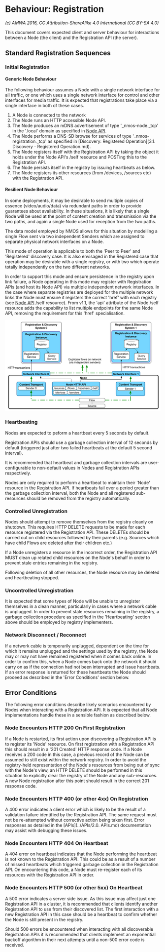 # Behaviour: Registration

_(c) AMWA 2016, CC Attribution-ShareAlike 4.0 International (CC BY-SA 4.0)_

This document covers expected client and server behaviour for interactions between a Node (the client) and the Registration API (the server).

## Standard Registration Sequences

### Initial Registration

#### Generic Node Behaviour

The following behaviour assumes a Node with a single network interface for all traffic, or one which uses a single network interface for control and other interfaces for media traffic. It is expected that registrations take place via a single interface in both of these cases.

1. A Node is connected to the network
2. The Node runs an HTTP accessible Node API.
3. The Node produces an mDNS advertisement of type '\_nmos-node.\_tcp' in the '.local' domain as specified in [Node API](../APIs/NodeAPI.raml).
4. The Node performs a DNS-SD browse for services of type '\_nmos-registration.\_tcp' as specified in [Discovery: Registered Operation](3.1. Discovery - Registered Operation.md).
5. The Node registers itself with the Registration API by taking the object it holds under the Node API's /self resource and POSTing this to the Registration API.
6. The Node persists itself in the registry by issuing heartbeats as below.
7. The Node registers its other resources (from /devices, /sources etc) with the Registration API.

#### Resilient Node Behaviour

In some deployments, it may be desirable to send multiple copies of essence (video/audio/data) via redundant paths in order to provide guarantees about availability. In these situations, it is likely that a single Node will be used at the point of content creation and transmission via the two paths, and again a single Node used for reception from the two paths.

The data model employed by NMOS allows for this situation by modelling a single Flow sent via two independent Senders which are assigned to separate physical network interfaces on a Node.

This mode of operation is applicable to both the 'Peer to Peer' and 'Registered' discovery case. It is also envisaged in the Registered case that operation may be desirable with a single registry, or with two which operate totally independently on the two different networks.

In order to support this mode and ensure persistence in the registry upon link failure, a Node operating in this mode may register with Registration APIs (and host its Node API) via multiple independent network interfaces. In the case where separate registries are deployed for the multiple network links the Node must ensure it registers the correct 'href' with each registry (see [Node API](../APIs/NodeAPI.raml) /self resource). From v1.1, the 'api' attribute of the Node /self resource adds the capability to list multiple endpoints for the same Node API, removing the requirement for this 'href' specialisation.

![Registration example with two independent networks and registries](images/redundant-reg.png)

### Heartbeating

Nodes are expected to peform a heartbeat every 5 seconds by default.

Registration APIs should use a garbage collection interval of 12 seconds by default (triggered just after two failed heartbeats at the default 5 second interval).

It is recommended that heartbeat and garbage collection intervals are user-configurable to non-default values in Nodes and Registration APIs respectively.

Nodes are only required to perform a heartbeat to maintain their 'Node' resource in the Registration API. If heartbeats fail over a period greater than the garbage collection interval, both the Node and all registered sub-resources should be removed from the registry automatically.

### Controlled Unregistration

Nodes should attempt to remove themselves from the registry cleanly on shutdown. This requires HTTP DELETE requests to be made for each resource registered via the Registration API. These DELETEs should be carried out on child resources followed by their parents (e.g. Sources which have child Flows are deleted after their children etc.)

If a Node unregisters a resource in the incorrect order, the Registration API MUST clean up related child resources on the Node's behalf in order to prevent stale entries remaining in the registry.

Following deletion of all other resources, the Node resource may be deleted and heartbeating stopped.

### Uncontrolled Unregistration

It is expected that some types of Node will be unable to unregister themselves in a clean manner, particularly in cases where a network cable is unplugged. In order to prevent stale resources remaining in the registry, a garbage collection procedure as specified in the 'Heartbeating' section above should be employed by registry implementers.

### Network Disconnect / Reconnect

If a network cable is temporarily unplugged, dependent on the time for which it remains unplugged and the settings used by the registry, the Node may or may not have remained registered when it comes back online. In order to confirm this, when a Node comes back onto the network it should carry on as if the connection had not been interrupted and issue heartbeats. If an error response is returned for these heartbeats the Node should proceed as described in the 'Error Conditions' section below.

## Error Conditions

The following error conditions describe likely scenarios encountered by Nodes when interacting with a Registration API. It is expected that all Node implementations handle these in a sensible fashion as described below.

### Node Encounters HTTP 200 On First Registration

If a Node is restarted, its first action upon discovering a Registration API is to register its 'Node' resource. On first registration with a Registration API this should result in a '201 Created' HTTP response code. If a Node receives a 200 code in this case, a previous record of the Node can be assumed to still exist within the network registry. In order to avoid the registry-held representation of the Node's resources from being out of sync with the Node's view, an HTTP DELETE should be performed in this situation to explicitly clear the registry of the Node and any sub-resources. A new Node registration after this point should result in the correct 201 response code.

### Node Encounters HTTP 400 (or other 4xx) On Registration

A 400 error indicates a client error which is likely to be the result of a validation failure identified by the Registration API. The same request must not be re-attempted without corrective action being taken first. Error responses as detailed in the [APIs](../APIs/2.0. APIs.md) documentation may assist with debugging these issues.

### Node Encounters HTTP 404 On Heartbeat

A 404 error on heartbeat indicates that the Node performing the heartbeat is not known to the Registration API. This could be as a result of a number of missed heartbeats which triggered garbage collection in the Registration API. On encountering this code, a Node must re-register each of its resources with the Registration API in order.

### Node Encounters HTTP 500 (or other 5xx) On Heartbeat

A 500 error indicates a server side issue. As this issue may affect just one Registration API in a cluster, it is recommended that clients identify another Registration API to use from their discovered list. The first interaction with a new Registration API in this case should be a heartbeat to confirm whether the Node is still present in the registry.

Should 500 errors be encountered when interacting with all discoverable Registration APIs it is recommended that clients implement an exponential backoff algorithm in their next attempts until a non-500 error code is received.
